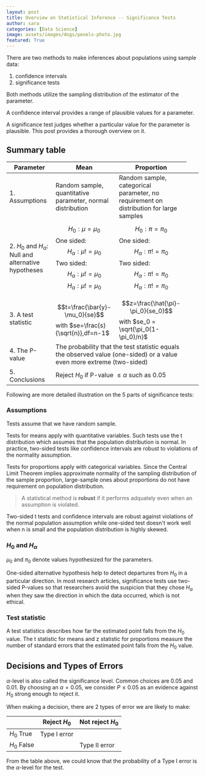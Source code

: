 ```yaml
---
layout: post
title: Overview on Statistical Inference -- Significance Tests
author: sara
categories: [Data Science]
image: assets/images/dogs/pexels-photo.jpg
featured: True
---
```


There are two methods to make inferences about populations using sample data:

1. confidence intervals
2. significance tests

Both methods utilize the sampling distribution of the estimator of the parameter.

A confidence interval provides a range of plausible values for a parameter. 

A significance test judges whether a particular value for the parameter is plausible. This post provides a thorough overview on it.

## Summary table
| Parameter                                                  | Mean                                                                                                                              | Proportion                                                                                                                        |
|------------------------------------------------------------|-----------------------------------------------------------------------------------------------------------------------------------|-----------------------------------------------------------------------------------------------------------------------------------|
| 1. Assumptions                                             | Random sample, quantitative parameter, normal distribution                                                                        | Random sample,  categorical parameter, no requirement on distribution for large samples                                           |
| 2. $H_0$ and $H_{\alpha}$: Null and alternative hypotheses | $$H_0: \mu = \mu_0$$ One sided: $$H_{\alpha}: \mu != \mu_0$$ Two sided: $$H_{\alpha}: \mu != \mu_0$$ $$H_{\alpha}: \mu != \mu_0$$ | $$H_0: \pi = \pi_0$$ One sided: $$H_{\alpha}: \pi != \pi_0$$ Two sided: $$H_{\alpha}: \pi != \pi_0$$ $$H_{\alpha}: \pi != \pi_0$$ |
| 3. A test statistic                                        | $$t=\frac{\bar{y}-\mu_0}{se}$$ with $se=\frac{s}{\sqrt{n}},df=n-1$                                                                | $$z=\frac{\hat{\pi}-\pi_0}{se_0}$$ with $se_0 = \sqrt{\pi_0(1-\pi_0)/n}$                                                          |
| 4. The P-value                                              <td colspan=2>The probability that the test statistic equals the observed value (one-sided) or a value even more extreme (two-sided)                                                                                                                                         
| 5. Conclusions                                             <td colspan=2>Reject $H_0$ if P-value $\leq \alpha$ such as 0.05                                                                                                                                                                                                         
Following are more detailed illustration on the 5 parts of significance tests:

### Assumptions

Tests assume that we have random sample. 

Tests for means apply with quantitative variables. Such tests use the t distribution which assumes that the population distribution is normal. In practice, two-sided tests like confidence intervals are robust to violations of the normality assumption.

Tests for proportions apply with categorical variables. Since the Central Limit Theorem implies approximate normality of the sampling distribution of the sample proportion, large-sample ones about proportions do not have requirement on population distribution.

>A statistical method is __robust__ if it performs adquately even when an assumption is violated.

Two-sided t tests and confidence intervals are robust against violations of the normal population assumption while one-sided test doesn't work well when n is small and the population distribution is highly skewed.

### $H_0$ and $H_{\alpha}$

$\mu_0$ and $\pi_0$ denote values hypothesized for the parameters. 

One-sided alternative hypothesis help to detect departures from $H_0$ in a particular direction. In most research articles, significance tests use two-sided P-values so that researchers avoid the suspicion that they chose $H_a$ when they saw the direction in which the data occurred, which is not ethical.

### Test statistic

A test statistics describes how far the estimated point falls from the $H_0$ value. The t statistic for means and z statistic for proportions measure the number of standard errors that the estimated point falls from the $H_0$ value.

## Decisions and Types of Errors

$\alpha$-level is also called the significance level. Common choices are 0.05 and 0.01. By choosing an $\alpha = 0.05$, we consider $P \leq 0.05$ as an evidence against $H_0$ strong enough to reject it.

When making a decision, there are 2 types of error we are likely to make:


|             | Reject $H_0$ | Not reject $H_0$ |
|-------------|--------------|------------------|
| $H_0$ True  | Type I error |                  |
| $H_0$ False |              | Type II error    |

From the table above, we could know that the probability of a Type I error is the $\alpha$-level for the test.

